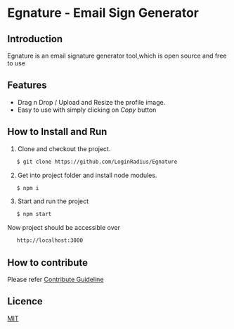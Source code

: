 # Egnature - Email Sign Generator

## Introduction
Egnature is an email signature generator tool,which is open source and free to use

## Features
- Drag n Drop / Upload and Resize the profile image.
- Easy to use with simply clicking on *Copy* button

## How to Install and Run
1. Clone and checkout the project.
```bash
   $ git clone https://github.com/LoginRadius/Egnature
```

2. Get into project folder and install node modules.
```bash
   $ npm i
```

3. Start and run the project
```bash
   $ npm start
```

Now project should be accessible over
```bash
   http://localhost:3000
```

## How to contribute
Please refer [Contribute Guideline](https://github.com/LoginRadius/Egnature/blob/master/CONTRIBUTING.md)

## Licence 
[MIT](https://github.com/LoginRadius/Egnature/blob/master/LICENSE)



